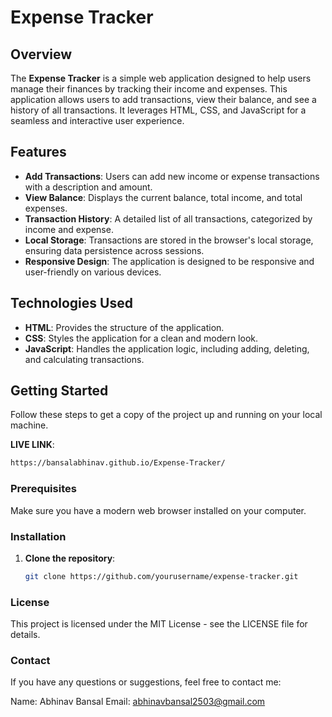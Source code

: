 # Expense Tracker

## Overview

The **Expense Tracker** is a simple web application designed to help users manage their finances by tracking their income and expenses. This application allows users to add transactions, view their balance, and see a history of all transactions. It leverages HTML, CSS, and JavaScript for a seamless and interactive user experience.

## Features

- **Add Transactions**: Users can add new income or expense transactions with a description and amount.
- **View Balance**: Displays the current balance, total income, and total expenses.
- **Transaction History**: A detailed list of all transactions, categorized by income and expense.
- **Local Storage**: Transactions are stored in the browser's local storage, ensuring data persistence across sessions.
- **Responsive Design**: The application is designed to be responsive and user-friendly on various devices.

## Technologies Used

- **HTML**: Provides the structure of the application.
- **CSS**: Styles the application for a clean and modern look.
- **JavaScript**: Handles the application logic, including adding, deleting, and calculating transactions.

## Getting Started

Follow these steps to get a copy of the project up and running on your local machine.

**LIVE LINK**:
   ```bash
https://bansalabhinav.github.io/Expense-Tracker/
```
### Prerequisites

Make sure you have a modern web browser installed on your computer.


### Installation

1. **Clone the repository**:
   ```bash
   git clone https://github.com/yourusername/expense-tracker.git
   

 ### License
This project is licensed under the MIT License - see the LICENSE file for details.

### Contact
If you have any questions or suggestions, feel free to contact me:

Name: Abhinav Bansal
Email: abhinavbansal2503@gmail.com
